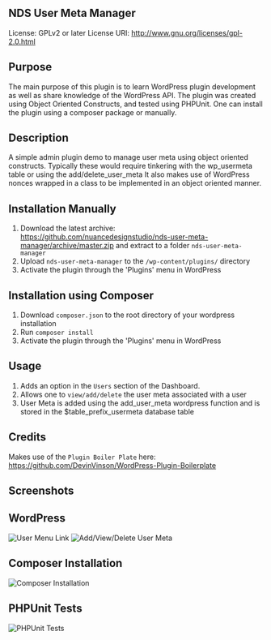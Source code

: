 ## NDS User Meta Manager
License: GPLv2 or later
License URI: http://www.gnu.org/licenses/gpl-2.0.html

## Purpose
The main purpose of this plugin is to learn WordPress plugin development as well as share knowledge of the WordPress API. 
The plugin was created using Object Oriented Constructs, and tested using PHPUnit. 
One can install the plugin using a composer package or manually.

## Description 
A simple admin plugin demo to manage user meta using object oriented constructs. 
Typically these would require tinkering with the wp_usermeta table or using the add/delete_user_meta 
It also makes use of WordPress nonces wrapped in a class to be implemented in an object oriented manner.

## Installation Manually

1. Download the latest archive: https://github.com/nuancedesignstudio/nds-user-meta-manager/archive/master.zip and extract to a folder `nds-user-meta-manager`
2. Upload `nds-user-meta-manager` to the `/wp-content/plugins/` directory
3. Activate the plugin through the 'Plugins' menu in WordPress

## Installation using Composer

1. Download `composer.json` to the root directory of your wordpress installation
2. Run `composer install`
3. Activate the plugin through the 'Plugins' menu in WordPress

## Usage

1. Adds an option in the `Users` section of the Dashboard.
2. Allows one to `view/add/delete` the user meta associated with a user
3. User Meta is added using the add_user_meta wordpress function and is stored in the $table_prefix_usermeta database table

## Credits 
Makes use of the `Plugin Boiler Plate` here: https://github.com/DevinVinson/WordPress-Plugin-Boilerplate

## Screenshots
## WordPress
![User Menu Link](http://www.nuancedesignstudio.in/nds.in/wp-content/uploads/2017/05/nds-user-meta-manager-screen1.png "Access plugin using Users menu in Dashboard")
![Add/View/Delete User Meta](http://www.nuancedesignstudio.in/nds.in/wp-content/uploads/2017/05/nds-user-meta-manager-screen2.jpg "Use Add/View/Delete to perform basic User Meta operations") 

## Composer Installation
![Composer Installation](http://www.nuancedesignstudio.in/nds.in/wp-content/uploads/2017/05/composer-installation-nds-user-meta-manager.png "Composer Installation")

## PHPUnit Tests
![PHPUnit Tests](http://www.nuancedesignstudio.in/nds.in/wp-content/uploads/2017/05/phpunit-nds-user-meta-manager.png "PHPUnit Tests")
